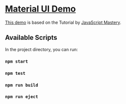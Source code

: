 # [Material UI Demo](https://netmagik.github.io/MaterialUI-Demo/)

[This demo](https://netmagik.github.io/MaterialUI-Demo/) is based on the Tutorial by [JavaScript Mastery](https://www.youtube.com/watch?v=Xoz31I1FuiY).

## Available Scripts

In the project directory, you can run:

### `npm start`

### `npm test`

### `npm run build`

### `npm run eject`